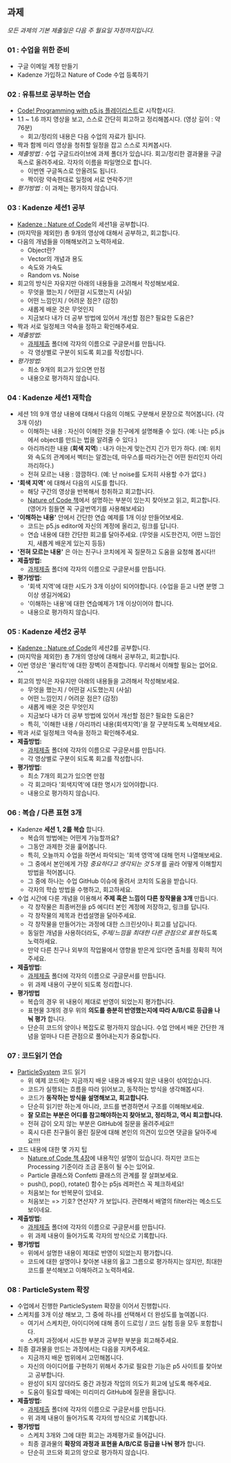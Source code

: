 ## 과제
 *모든 과제의 기본 제출일은 다음 주 월요일 자정까지입니다.*

### 01 : 수업을 위한 준비
 * 구글 이메일 계정 만들기
 * Kadenze 가입하고 Nature of Code 수업 등록하기


### 02 : 유튜브로 공부하는 연습
 * [Code! Programming with p5.js 플레이리스트](https://www.youtube.com/playlist?list=PLRqwX-V7Uu6Zy51Q-x9tMWIv9cueOFTFA)로 시작합시다.
 * 1.1 ~ 1.6 까지 영상을 보고, 스스로 간단히 회고하고 정리해봅시다. (영상 길이 : 약 76분)
   * 회고/정리의 내용은 다음 수업의 자료가 됩니다.
 * 짝과 함께 미리 영상을 청취할 일정을 잡고 스스로 지켜봅시다.
 * *제출방법 :* 수업 구글드라이브에 과제 폴더가 있습니다. 회고/정리한 결과물을 구글독스로 올려주세요. 각자의 이름을 파일명으로 합니다.
   * 이번엔 구글독스로 안올려도 됩니다.
   * 짝이랑 약속한대로 일정에 서로 연락주기!!
 * *평가방법 :* 이 과제는 평가하지 않습니다.


### 03 : Kadenze 세션1 공부
 * [Kadenze : Nature of Code](https://www.kadenze.com/courses/the-nature-of-code-ii/sessions)의 세션1을 공부합니다.
 * (마지막을 제외한) 총 9개의 영상에 대해서 공부하고, 회고합니다.
 * 다음의 개념들을 이해해보려고 노력하세요.
   * Object란?
   * Vector의 개념과 용도
   * 속도와 가속도
   * Random vs. Noise
 * 회고의 방식은 자유지만 아래의 내용들을 고려해서 작성해보세요.
   * 무엇을 했는지 / 어떤걸 시도했는지 (사실)
   * 어떤 느낌인지 / 어려운 점은? (감정)
   * 새롭게 배운 것은 무엇인지
   * 지금보다 내가 더 공부 방법에 있어서 개선할 점은? 필요한 도움은?
 * 짝과 서로 일정체크 약속을 정하고 확인해주세요.
 * *제출방법:*
   * [과제제출](https://drive.google.com/drive/folders/1UU9-3JX27yoShkjOBe0YOUXsU7o8VLQh?usp=sharing) 폴더에 각자의 이름으로 구글문서를 만듭니다.
   * 각 영상별로 구분이 되도록 회고를 작성합니다.
 * *평가방법:*
   * 최소 9개의 회고가 있으면 만점
   * 내용으로 평가하지 않습니다.


### 04 : Kadenze 세션1 재학습
 * 세션 1의 9개 영상 내용에 대해서 다음의 이해도 구분해서 문장으로 적어봅니다. (각 3개 이상)
   * 이해하는 내용 : 자신이 이해한 것을 친구에게 설명해줄 수 있다. (예: 나는 p5.js에서 object를 만드는 법을 알려줄 수 있다.)
   * 아리까리한 내용 (**회색 지역**) : 내가 아는게 맞는건지 긴가 민가 하다. (예: 위치와 속도의 관계에서 벡터는 알겠는데, 마우스를 따라가는건 어떤 원리인지 아리까리하다.)
   * 전혀 모르는 내용 : 깜깜하다. (예: 난 noise를 도저히 사용할 수가 없다.)
 * **'회색 지역'** 에 대해서 다음의 시도를 합니다.
   * 해당 구간의 영상을 반복해서 청취하고 회고합니다.
   * [Nature of Code 책](https://natureofcode.com/book/)에서 설명하는 부분이 있는지 찾아보고 읽고, 회고합니다. (영어가 힘들면 꼭 구글번역기를 사용해보세요)
 * **'이해하는 내용'** 안에서 간단한 연습 예제를 1개 이상 만들어보세요.
   * 코드는 p5.js editor에 자신의 계정에 올리고, 링크를 답니다.
   * 연습 내용에 대한 간단한 회고를 달아주세요. (무엇을 시도한건지, 어떤 느낌인지, 새롭게 배운게 있는지 등등)
 * **'전혀 모르는 내용'** 은 아는 친구나 코치에게 꼭 질문하고 도움을 요청해 봅시다!!
 * **제출방법:**
    * [과제제출](https://drive.google.com/drive/folders/1UU9-3JX27yoShkjOBe0YOUXsU7o8VLQh?usp=sharing) 폴더에 각자의 이름으로 구글문서를 만듭니다.
 * **평가방법:**
    * '회색 지역'에 대한 시도가 3개 이상이 되어야합니다. (수업을 듣고 나면 분명 그 이상 생길거에요)
    * '이해하는 내용'에 대한 연습예제가 1개 이상이어야 합니다.
    * 내용으로 평가하지 않습니다.


### 05 : Kadenze 세션2 공부
 * [Kadenze : Nature of Code](https://www.kadenze.com/courses/the-nature-of-code-ii/sessions)의 세션2를 공부합니다.
 * (마지막을 제외한) 총 7개의 영상에 대해서 공부하고, 회고합니다.
 * 이번 영상은 '물리학'에 대한 장벽이 존재합니다. 무리해서 이해할 필요는 없어요. ^^
 * 회고의 방식은 자유지만 아래의 내용들을 고려해서 작성해보세요.
   * 무엇을 했는지 / 어떤걸 시도했는지 (사실)
   * 어떤 느낌인지 / 어려운 점은? (감정)
   * 새롭게 배운 것은 무엇인지
   * 지금보다 내가 더 공부 방법에 있어서 개선할 점은? 필요한 도움은?
   * 특히, '이해한 내용 / 아리까리 내용(회색지역)'을 잘 구분하도록 노력해보세요.
 * 짝과 서로 일정체크 약속을 정하고 확인해주세요.
 * **제출방법:**
   * [과제제출](https://drive.google.com/drive/folders/1UU9-3JX27yoShkjOBe0YOUXsU7o8VLQh?usp=sharing) 폴더에 각자의 이름으로 구글문서를 만듭니다.
   * 각 영상별로 구분이 되도록 회고를 작성합니다.
 * **평가방법:**
   * 최소 7개의 회고가 있으면 만점
   * 각 회고마다 '회색지역'에 대한 명시가 있어야합니다.
   * 내용으로 평가하지 않습니다.


### 06 : 복습 / 다른 표현 3개
 * Kadenze **세션 1, 2를 복습** 합니다.
   * 복습의 방법에는 어떤게 가능할까요?
   * 그동안 과제한 것을 훑어봅니다.
   * 특히, 오늘까지 수업을 하면서 파악되는 '회색 영역'에 대해 먼저 나열해보세요.
   * 그 중에서 본인에게 가장 _중요하다고 생각되는 것 5개_ 를 골라 어떻게 이해할지 방법을 적어봅니다.
   * 그 중에 하나는 수업 GitHub 이슈에 올려서 코치의 도움을 받습니다.
   * 각자의 학습 방법을 수행하고, 회고하세요.
 * 수업 시간에 다룬 개념을 이용해서 **주제 혹은 느낌이 다른 창작물을 3개** 만듭니다.
   * 각 창작물은 최종버전을 p5 에디터 본인 계정에 저장하고, 링크를 답니다.
   * 각 창작물의 제목과 컨셉설명을 달아주세요.
   * 각 창작물을 만들어가는 과정에 대한 스크린샷이나 회고를 남깁니다.
   * 동일한 개념을 사용하더라도, _주제/느낌을 최대한 다른 관점으로 표현_ 하도록 노력하세요.
   * 만약 다른 친구나 외부의 작업물에서 영향을 받은게 있다면 출처를 정확히 적어주세요.
 * **제출방법:**
   * [과제제출](https://drive.google.com/drive/folders/1UU9-3JX27yoShkjOBe0YOUXsU7o8VLQh?usp=sharing) 폴더에 각자의 이름으로 구글문서를 만듭니다.
   * 위 과제 내용이 구분이 되도록 정리합니다.
 * **평가방법**
   * 복습의 경우 위 내용이 제대로 반영이 되었는지 평가합니다.
   * 표현물 3개의 경우 위의 **의도를 충분히 반영했는지에 따라 A/B/C로 등급을 나눠 평가** 합니다.
   * 단순히 코드의 양이나 복잡도로 평가하지 않습니다. 수업 안에서 배운 간단한 개념을 얼마나 다른 관점으로 풀어내는지가 중요합니다.

### 07 : 코드읽기 연습
 * [ParticleSystem](https://editor.p5js.org/picxenk@gmail.com/sketches/wcwkuC_bMd) 코드 읽기
   * 위 예제 코드에는 지금까지 배운 내용과 배우지 않은 내용이 섞여있습니다.
   * 코드가 실행되는 흐름을 따라 읽어보고, 동작하는 방식을 생각해봅시다.
   * 코드가 **동작하는 방식을 설명해보고, 회고합니다.**
   * 단순히 읽기만 하는게 아니라, 코드를 변경하면서 구조를 이해해보세요.
   * **잘 모르는 부분은 어디를 참고해야하는지 찾아보고, 정리하고, 역시 회고합니다.**
   * 전혀 감이 오지 않는 부분은 GitHub에 질문을 올려주세요!!
   * 혹시 다른 친구들이 올린 질문에 대해 본인의 의견이 있으면 댓글을 달아주세요!!!!
 * 코드 내용에 대한 몇 가지 팁
   * [Nature of Code 책 4장](https://natureofcode.com/book/chapter-4-particle-systems/)에 내용적인 설명이 있습니다. 하지만 코드는 Processing 기준이라 조금 혼동이 될 수는 있어요.
   * Particle 클래스와 Confetti 클래스의 관계를 잘 살펴보세요.
   * push(), pop(), rotate() 함수는 p5js 레퍼런스 꼭 체크하세요!
   * 처음보는 for 반복문이 있네요.
   * 처음보는 => 기호? 연산자? 가 보입니다. 관련해서 배열의 filter라는 메소드도 보이네요.
 * **제출방법:**
   * [과제제출](https://drive.google.com/drive/folders/1UU9-3JX27yoShkjOBe0YOUXsU7o8VLQh?usp=sharing) 폴더에 각자의 이름으로 구글문서를 만듭니다.
   * 위 과제 내용이 들어가도록 각자의 방식으로 기록합니다.
 * **평가방법**
   * 위에서 설명한 내용이 제대로 반영이 되었는지 평가합니다.
   * 코드에 대한 설명이나 찾아본 내용의 옳고 그름으로 평가하지는 않지만, 최대한 코드를 분석해보고 이해하려고 노력하세요.

### 08 : ParticleSystem 확장
 * 수업에서 진행한 ParticleSystem 확장을 이어서 진행합니다.
 * 스케치를 3개 이상 해보고, 그 중에 하나를 선택해서 더 완성도를 높여봅니다.
   * 여기서 스케치란, 아이디어에 대해 종이 드로잉 / 코드 실험 등을 모두 포함합니다.
   * 스케치 과정에서 시도한 부분과 공부한 부분을 회고해주세요.
 * 최종 결과물을 만드는 과정에서는 다음을 지켜주세요.
   * 지금까지 배운 범위에서 고민해봅니다.
   * 자신의 아이디어를 구현하기 위해서 추가로 필요한 기능은 p5 사이트를 찾아보고 공부합니다.
   * 완성이 되지 않더라도 중간 과정과 작업의 의도가 회고에 남도록 해주세요.
   * 도움이 필요할 때에는 미리미리 GitHub에 질문을 올립니다.
 * **제출방법:**
   * [과제제출](https://drive.google.com/drive/folders/1UU9-3JX27yoShkjOBe0YOUXsU7o8VLQh?usp=sharing) 폴더에 각자의 이름으로 구글문서를 만듭니다.
   * 위 과제 내용이 들어가도록 각자의 방식으로 기록합니다.
 * **평가방법**
   * 스케치 3개와 그에 대한 회고는 과제평가로 들어갑니다.
   * 최종 결과물의 **확장의 과정과 표현을 A/B/C로 등급을 나눠 평가** 합니다.
   * 단순히 코드와 회고의 양으로 평가하지 않습니다.
